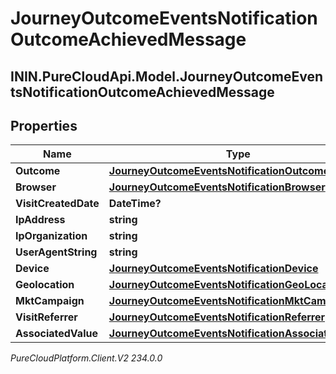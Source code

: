 # JourneyOutcomeEventsNotificationOutcomeAchievedMessage

## ININ.PureCloudApi.Model.JourneyOutcomeEventsNotificationOutcomeAchievedMessage

## Properties

|Name | Type | Description | Notes|
|------------ | ------------- | ------------- | -------------|
| **Outcome** | [**JourneyOutcomeEventsNotificationOutcome**](JourneyOutcomeEventsNotificationOutcome) |  | [optional] |
| **Browser** | [**JourneyOutcomeEventsNotificationBrowser**](JourneyOutcomeEventsNotificationBrowser) |  | [optional] |
| **VisitCreatedDate** | **DateTime?** |  | [optional] |
| **IpAddress** | **string** |  | [optional] |
| **IpOrganization** | **string** |  | [optional] |
| **UserAgentString** | **string** |  | [optional] |
| **Device** | [**JourneyOutcomeEventsNotificationDevice**](JourneyOutcomeEventsNotificationDevice) |  | [optional] |
| **Geolocation** | [**JourneyOutcomeEventsNotificationGeoLocation**](JourneyOutcomeEventsNotificationGeoLocation) |  | [optional] |
| **MktCampaign** | [**JourneyOutcomeEventsNotificationMktCampaign**](JourneyOutcomeEventsNotificationMktCampaign) |  | [optional] |
| **VisitReferrer** | [**JourneyOutcomeEventsNotificationReferrer**](JourneyOutcomeEventsNotificationReferrer) |  | [optional] |
| **AssociatedValue** | [**JourneyOutcomeEventsNotificationAssociatedValue**](JourneyOutcomeEventsNotificationAssociatedValue) |  | [optional] |



_PureCloudPlatform.Client.V2 234.0.0_
